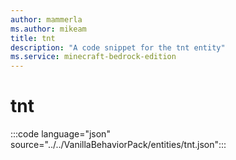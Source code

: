```yaml
---
author: mammerla
ms.author: mikeam
title: tnt
description: "A code snippet for the tnt entity"
ms.service: minecraft-bedrock-edition
---
```


# tnt

:::code language="json" source="../../VanillaBehaviorPack/entities/tnt.json":::
